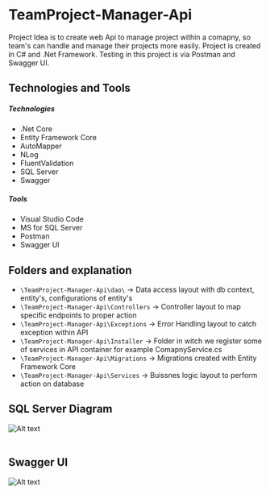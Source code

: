 ﻿# TeamProject-Manager-Api
Project Idea is to create web Api to manage project within a comapny, so team's can handle and manage their projects more easily.
Project is created in C# and .Net Framework. Testing in this project is via Postman and Swagger UI.


## Technologies and Tools

##### Technologies
* .Net Core
* Entity Framework Core
* AutoMapper
* NLog
* FluentValidation
* SQL Server
* Swagger

##### Tools
* Visual Studio Code
* MS for SQL Server
* Postman
* Swagger UI

## Folders and explanation

* `\TeamProject-Manager-Api\dao\` -> Data access layout with db context, entity's, configurations of entity's
* `\TeamProject-Manager-Api\Controllers` -> Controller layout to map specific endpoints to proper action
* `\TeamProject-Manager-Api\Exceptions` -> Error Handling layout to catch exception within API
* `\TeamProject-Manager-Api\Installer` -> Folder in witch we register some of services in API container for example ComapnyService.cs
* `\TeamProject-Manager-Api\Migrations` -> Migrations created with Entity Framework Core
* `\TeamProject-Manager-Api\Services` -> Buissnes logic layout to perform action on database

## SQL Server Diagram
![Alt text](https://github.com/MatthewKsc/TeamProject-Manager-Api/tree/master/TeamProject-Manager-Api/markdown/images/MSSQL.png?raw=true "sqlServer")
<br>
<br>
## Swagger UI
![Alt text](https://github.com/MatthewKsc/TeamProject-Manager-Api/tree/master/TeamProject-Manager-Api/markdown/images/SwaggerUI.png?raw=true "sqlServer")

